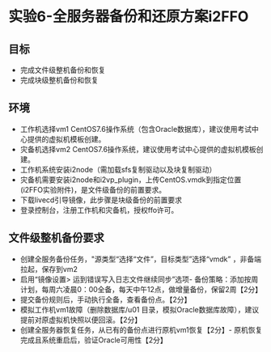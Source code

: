 # 实验6-全服务器备份和还原方案i2FFO

## 目标

- 完成文件级整机备份和恢复
- 完成块级整机备份和恢复

## 环境

- 工作机选择vm1 CentOS7.6操作系统（包含Oracle数据库），建议使用考试中心提供的虚拟机模板创建。
- 灾备机选择vm2 CentOS7.6操作系统，建议使用考试中心提供的虚拟机模板创建。
- 工作机系统安装i2node（需加载sfs复制驱动以及块复制驱动）
- 灾备机需要安装i2node和i2vp_plugin，上传CentOS.vmdk到指定位置(i2FFO实验附件)，是文件级备份的前置要求。
- 下载livecd引导镜像，此步骤是块级备份的前置要求
- 登录控制台，注册工作机和灾备机，授权ffo许可。

## 文件级整机备份要求

- 创建全服务备份任务，"源类型“选择“文件”，目标类型”选择“vmdk” ，非备端拉起，保存到vm2
- 启用“镜像设置> 运到错误写入日志文件继续同步”选项- 备份策略：添加按周计划，每周六凌晨0：00全备，每天中午12点，做增量备份，保留2周【2分】
- 提交备份规则后，手动执行全备，查看备份点。【2分】
- 模拟工作机vm1故障（删除数据库/u01 目录，模拟Oracle数据库故障），建议提前对原虚拟机快照以便回滚。【2分】
- 创建全服务器恢复任务，从已有的备份点进行原机vm1恢复【2分】- 原机恢复完成且系统重启后，验证Oracle可用性【2分】


